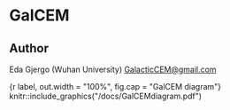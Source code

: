 # GalCEM
## Author
Eda Gjergo (Wuhan University) <GalacticCEM@gmail.com>

{r label, out.width = "100%", fig.cap = "GalCEM diagram"}
knitr::include_graphics("/docs/GalCEMdiagram.pdf")
